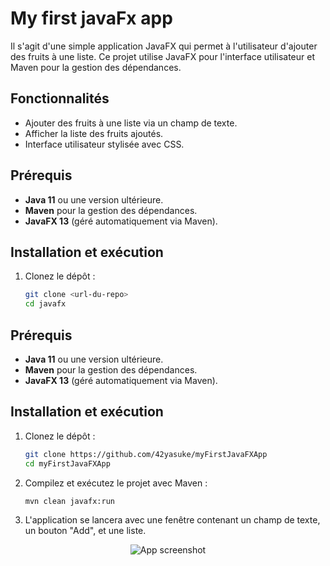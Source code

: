 # My first javaFx app

Il s'agit d'une simple application JavaFX qui permet à l'utilisateur d'ajouter des fruits à une liste. Ce projet utilise JavaFX pour l'interface utilisateur et Maven pour la gestion des dépendances.

## Fonctionnalités

- Ajouter des fruits à une liste via un champ de texte.
- Afficher la liste des fruits ajoutés.
- Interface utilisateur stylisée avec CSS.

## Prérequis

- **Java 11** ou une version ultérieure.
- **Maven** pour la gestion des dépendances.
- **JavaFX 13** (géré automatiquement via Maven).

## Installation et exécution

1. Clonez le dépôt :
   ```bash
   git clone <url-du-repo>
   cd javafx
   ```

## Prérequis

- **Java 11** ou une version ultérieure.
- **Maven** pour la gestion des dépendances.
- **JavaFX 13** (géré automatiquement via Maven).

## Installation et exécution

1. Clonez le dépôt :
   ```bash
   git clone https://github.com/42yasuke/myFirstJavaFXApp
   cd myFirstJavaFXApp
   ```

2. Compilez et exécutez le projet avec Maven :
	```bash
	mvn clean javafx:run
	```

3. L'application se lancera avec une fenêtre contenant un champ de texte, 
   un bouton "Add", et une liste.

<div align="center">
<img src="screenshot.png" alt="App screenshot"/>
</div>